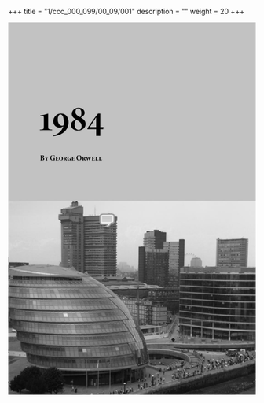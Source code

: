 +++
title = "1/ccc_000_099/00_09/001"
description = ""
weight = 20
+++

<img class="center-fit-jpg" src="/jpg_/out_jpg_1984__001.jpg" ></img>

